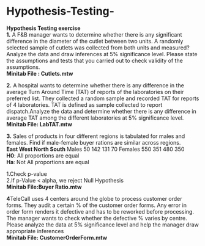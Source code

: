 # Hypothesis-Testing-
**Hypothesis Testing  exercise**</br>
**1.** A F&B manager wants to determine whether there is any significant difference in the diameter of the cutlet between two units. A randomly selected sample of cutlets was collected from both units and measured? Analyze the data and draw inferences at 5% significance level. Please state the assumptions and tests that you carried out to check validity of the assumptions.</br>
 **Minitab File : Cutlets.mtw**</br>

**2.** A hospital wants to determine whether there is any difference in the average Turn Around Time (TAT) of reports of the laboratories on their preferred list. They collected a random sample and recorded TAT for reports of 4 laboratories. TAT is defined as sample collected to report dispatch.Analyze the data and determine whether there is any difference in average TAT among the different laboratories at 5% significance level.</br>
**Minitab File: LabTAT.mtw**</br>

**3.** Sales of products in four different regions is tabulated for males and females. Find if male-female buyer rations are similar across regions.</br>
	**East	West	North	South**
Males	50	142	131	70
Females	550	351	480	350</br>
**H0**: All proportions are equal</br>
**Ha**: Not All proportions are equal</br>

1.Check p-value</br>
2.If p-Value < alpha, we reject Null Hypothesis</br>
**Minitab File:Buyer Ratio.mtw**</br>

**4**TeleCall uses 4 centers around the globe to process customer order forms. They audit a certain %  of the customer order forms. Any error in order form renders it defective and has to be reworked before processing.  The manager wants to check whether the defective %  varies by centre. Please analyze the data at 5% significance level and help the manager draw appropriate inferences</br>
**Minitab File: CustomerOrderForm.mtw**</br>




 



    
